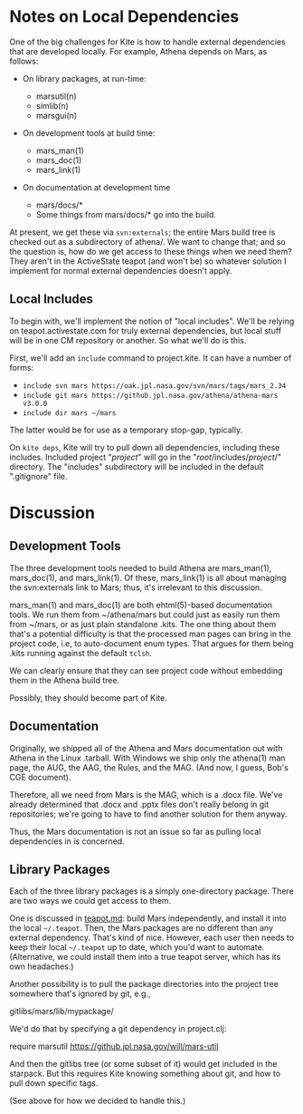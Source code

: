 # Notes on Local Dependencies

One of the big challenges for Kite is how to handle external dependencies
that are developed locally.  For example, Athena depends on Mars, as 
follows:

* On library packages, at run-time:
  * marsutil(n)
  * simlib(n)
  * marsgui(n)

* On development tools at build time:
  * mars_man(1)
  * mars_doc(1)
  * mars_link(1)

* On documentation at development time
  * mars/docs/*
  * Some things from mars/docs/* go into the build.

At present, we get these via `svn:externals`; the entire Mars build tree
is checked out as a subdirectory of athena/.  We want to change that;
and so the question is, how do we get access to these things when we 
need them? They aren't in the ActiveState teapot (and won't be) so 
whatever solution I implement for normal external dependencies doesn't
apply.

## Local Includes

To begin with, we'll implement the notion of "local includes".  We'll be
relying on teapot.activestate.com for truly external dependencies, but
local stuff will be in one CM repository or another.  So what we'll do
is this.

First, we'll add an `include` command to project.kite.  It can have a 
number of forms:

* `include svn mars https://oak.jpl.nasa.gov/svn/mars/tags/mars_2.34`
* `include git mars https://github.jpl.nasa.gov/athena/athena-mars v3.0.0`
* `include dir mars ~/mars`  

The latter would be for use as a temporary stop-gap, typically.

On `kite deps`, Kite will try to pull down all dependencies, including
these includes.  Included project "<i>project</i>" will go in the 
"<i>root</i>/includes/<i>project</i>/" directory.  The "includes" subdirectory will
be included in the default ".gitignore" file.

# Discussion

## Development Tools

The three development tools needed to build Athena are 
mars_man(1), mars_doc(1), and mars_link(1).  Of these, 
mars_link(1) is all about managing the svn:externals link to Mars;
thus, it's irrelevant to this discussion.

mars_man(1) and mars_doc(1) are both ehtml(5)-based documentation tools.
We run them from ~/athena/mars but could just as easily run them from
~/mars, or as just plain standalone .kits.  The one thing about them
that's a potential difficulty is that the processed man pages can 
bring in the project code, i.e, to auto-document enum types.  That 
argues for them being .kits running against the default `tclsh`.

We can clearly ensure that they can see project code without embedding
them in the Athena build tree.

Possibly, they should become part of Kite.

## Documentation

Originally, we shipped all of the Athena and Mars documentation out with
Athena in the Linux .tarball.  With Windows we ship only the athena(1) man
page, the AUG, the AAG, the Rules, and the MAG.  (And now, I guess, Bob's
CGE document).  

Therefore, all we need from Mars is the MAG, which is a .docx file.
We've already determined that .docx and .pptx files don't really
belong in git repositories; we're going to have to find another solution
for them anyway.  

Thus, the Mars documentation is not an issue so far as pulling local
dependencies in is concerned.

## Library Packages

Each of the three library packages is a simply one-directory package.
There are two ways we could get access to them.

One is discussed in [teapot.md](./teapot.md): build Mars independently,
and install it into the local `~/.teapot`.  Then, the Mars packages are
no different than any external dependency.  That's kind of nice.  However,
each user then needs to keep their local `~/.teapot` up to date, which
you'd want to automate.  (Alternative, we could install them into a 
true teapot server, which has its own headaches.)

Another possibility is to pull the package directories into the project
tree somewhere that's ignored by git, e.g.,

  gitlibs/mars/lib/mypackage/ 

We'd do that by specifying a git dependency in project.clj:

  require marsutil https://github.jpl.nasa.gov/will/mars-util

And then the gitlibs tree (or some subset of it) would get 
included in the starpack.  But this requires Kite knowing something
about git, and how to pull down specific tags.

(See above for how we decided to handle this.)
